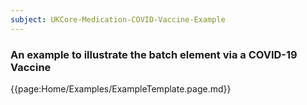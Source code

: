 ```yaml
---
subject: UKCore-Medication-COVID-Vaccine-Example
---
```

### An example to illustrate the batch element via a COVID-19 Vaccine

{{page:Home/Examples/ExampleTemplate.page.md}}